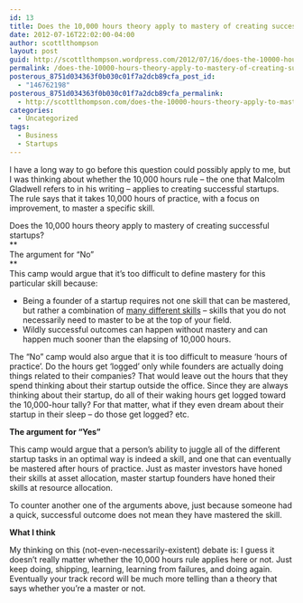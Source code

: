 ```yaml
---
id: 13
title: Does the 10,000 hours theory apply to mastery of creating successful startups?
date: 2012-07-16T22:02:00-04:00
author: scottlthompson
layout: post
guid: http://scottlthompson.wordpress.com/2012/07/16/does-the-10000-hours-theory-apply-to-mastery-of-creating-successful-startups
permalink: /does-the-10000-hours-theory-apply-to-mastery-of-creating-successful-startups/
posterous_8751d034363f0b030c01f7a2dcb89cfa_post_id:
  - "146762198"
posterous_8751d034363f0b030c01f7a2dcb89cfa_permalink:
  - http://scottlthompson.com/does-the-10000-hours-theory-apply-to-mastery
categories:
  - Uncategorized
tags:
  - Business
  - Startups
---
```

I have a long way to go before this question could possibly apply to me, but I was thinking about whether the 10,000 hours rule &ndash; the one that Malcolm Gladwell refers to in his writing &ndash; applies to creating successful startups. The rule says that it takes 10,000 hours of practice, with a focus on improvement, to master a specific skill.&nbsp;

Does the 10,000 hours theory apply to mastery of creating successful startups?  
**  
The argument for &#8220;No&#8221;  
**  
This camp would argue that it&#8217;s too difficult to define mastery for this particular skill because:</p> 

  * Being a founder of a startup requires not one skill that can be mastered, but rather a combination of [many different skills](http://www.attendly.com/what-a-startup-founder-should-be-able-to-do-an-infographic/)&nbsp;<span>&ndash;</span>&nbsp;skills&nbsp;that you do not necessarily need to master to be at the top of your field.
  * Wildly successful outcomes can happen without mastery and can happen much sooner than the elapsing of 10,000 hours.

The &#8220;No&#8221; camp would also argue that it is too difficult to measure &#8216;hours of practice&#8217;. Do the hours get &lsquo;logged&rsquo; only while founders are actually doing things related to their companies? That would leave out the hours that they spend thinking about their startup outside the office. Since they are always thinking about their startup, do all of their waking hours get logged toward the 10,000-hour tally? For that matter, what if they even dream about their startup in their sleep &#8211; do those get logged? etc.

**The argument for &#8220;Yes&#8221;**

This camp would argue that a person&rsquo;s ability to juggle all of the different startup tasks in an optimal way is indeed a skill, and one that can eventually be mastered after hours of practice. Just as master investors have honed their skills at asset allocation, master startup founders have honed their skills at resource allocation.

To counter another one of the arguments above, just because someone had a quick, successful outcome does not mean they have mastered the skill.&nbsp;</p> 

**What I think**

My thinking on this (not-even-necessarily-existent) debate is: I guess it doesn&rsquo;t really matter whether the 10,000 hours rule applies here or not. Just keep doing, shipping, learning, learning from failures, and doing again. Eventually your track record will be much more telling than a theory that says whether you&rsquo;re a master or not.&nbsp;</p> 

&nbsp;

&nbsp;